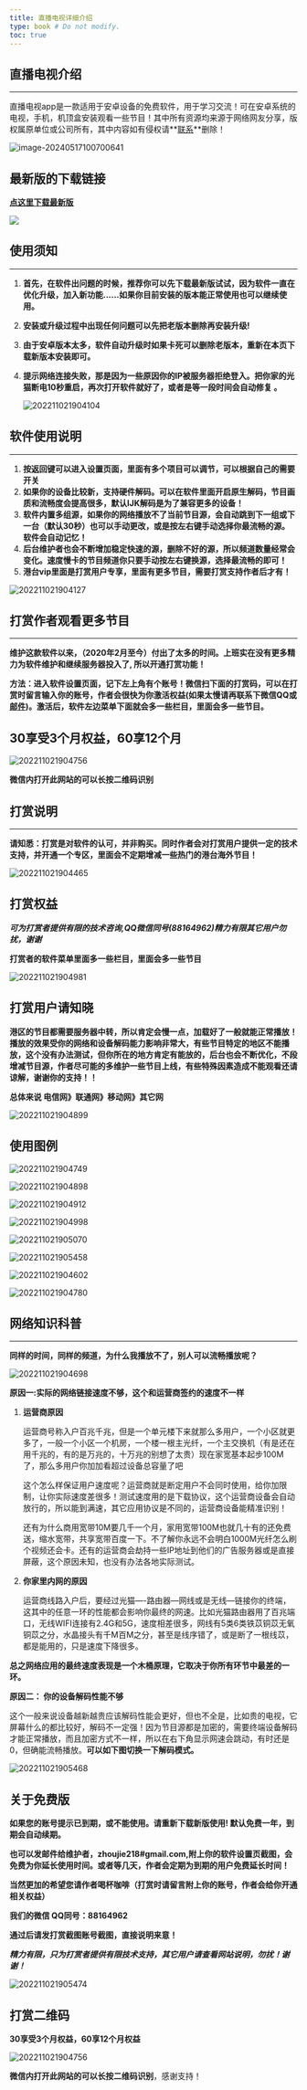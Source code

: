 ```yaml
---
title: 直播电视详细介绍
type: book # Do not modify.
toc: true
---
```


## 直播电视介绍

------

直播电视app是一款适用于安卓设备的免费软件，用于学习交流！可在安卓系统的电视，手机，机顶盒安装观看一些节目！其中所有资源均来源于网络网友分享，版权属原单位或公司所有，其中内容如有侵权请**[联系](mailto:zhoujie218@gmail.com)**删除！

![image-20240517100700641](_index.assets/image-20240517100700641.png)

## **最新版的下载链接**

[**点这里下载最新版**](https://zbds.lanzoui.com/b0b2kul6b)

![](_index.assets/202211021904081.jpeg)





## **使用须知**

------



1. **首先，在软件出问题的时候，推荐你可以先下载最新版试试，因为软件一直在优化升级，加入新功能……如果你目前安装的版本能正常使用也可以继续使用。**

2. **安装或升级过程中出现任何问题可以先把老版本删除再安装升级!**

3. **由于安卓版本太多，软件自动升级时如果卡死可以删除老版本，重新在本页下载新版本安装即可。**

4. **提示网络连接失败，那是因为一些原因你的IP被服务器拒绝登入。把你家的光猫断电10秒重启，再次打开软件就好了，或者是等一段时间会自动修复 。**

   ![202211021904104](_index.assets/202211021904104.jpeg)

## **软件使用说明**

------



1. **按返回键可以进入设置页面，里面有多个项目可以调节，可以根据自己的需要开关**
2. **如果你的设备比较新，支持硬件解码。可以在软件里面开启原生解码，节目画质和流畅度会提高很多，默认IJK解码是为了兼容更多的设备！**
3. **软件内置多组源，如果你的网络播放不了当前节目源，会自动跳到下一组或下一台（默认30秒）也可以手动更改，或是按左右键手动选择你最流畅的源。软件会自动记忆！**
4. **后台维护者也会不断增加稳定快速的源，删除不好的源，所以频道数量经常会变化。速度慢卡的节目频道你只要手动按左右键换源，选择最流畅的即可！**
5. **港台vip里面是打赏用户专享，里面有更多节目，需要打赏支持作者后才有！**

![202211021904127](_index.assets/202211021904127.png)



## **打赏作者观看更多节目**

------

**维护这款软件以来，（2020年2月至今）付出了太多的时间。上班实在没有更多精力为软件维护和继续服务器投入了, 所以开通打赏功能！**

**方法：进入软件设置页面，记下左上角有个账号！微信扫下面的打赏码，可以在打赏时留言输入你的账号，作者会很快为你激活权益(如果太慢请再联系下微信QQ或[邮件](mailto:zhoujie218@gmail.com))。激活后，软件左边菜单下面就会多一些栏目，里面会多一些节目。**



## **30享受3个月权益，60享12个月**

![202211021904756](_index.assets/202211021904756.jpeg)

**微信内打开此网站的可以长按二维码识别**



## **打赏说明**

------

**请知悉：打赏是对软件的认可，并非购买。同时作者会对打赏用户提供一定的技术支持，并开通一个专区，里面会不定期增减一些热门的港台海外节目！**

![202211021904465](_index.assets/202211021904465.jpeg)

## **打赏权益**

***可为打赏者提供有限的技术咨询,QQ微信同号(88164962)精力有限其它用户勿扰，谢谢***

**打赏者的软件菜单里面多一些栏目，里面会多一些节目**

![202211021904981](_index.assets/202211021904981.jpeg)





## **打赏用户请知晓**

**港区的节目都需要服务器中转，所以肯定会慢一点，加载好了一般就能正常播放！播放的效果受你的网络和设备解码能力影响非常大，有些节目特定的地区不能播放，这个没有办法测试，但你所在的地方肯定有能放的，后台也会不断优化，不段增减节目源，作者尽可能的多维护一些节目上线，有些特殊因素造成不能观看还请谅解，谢谢你的支持！！**

**总体来说 电信网》联通网》移动网》其它网**

![202211021904899](_index.assets/202211021904899.jpeg)



## 使用图例

![202211021904749](_index.assets/202211021904749.jpeg)







![202211021904898](_index.assets/202211021904898.jpeg)



![202211021904912](_index.assets/202211021904912.jpeg)



![202211021904998](_index.assets/202211021904998.jpeg)

![202211021905070](_index.assets/202211021905070.jpeg)



![202211021905458](_index.assets/202211021905458.jpeg)

![202211021904602](_index.assets/202211021904602.jpeg)

![202211021904780](_index.assets/202211021904780.jpeg)





## **网络知识科普**

------

**同样的时间，同样的频道，为什么我播放不了，别人可以流畅播放呢？**

![202211021904698](_index.assets/202211021904698.jpeg)



**原因一:实际的网络链接速度不够，这个和运营商签约的速度不一样**

1. **运营商原因**

   运营商号称入户百兆千兆，但是一个单元楼下来就那么多用户，一个小区就更多了，一般一个小区一个机房，一个楼一根主光纤，一个主交换机（有是还在用千兆的，有的是万兆的，十万兆的别想了太贵）现在家宽基本起步100M了，那么多用户你加加看超过设备总容量了吧

   这个怎么样保证用户速度呢？运营商就是断定用户不会同时使用，给你加限制，让你实际速度差很多！测试速度用的是下载协议，这个运营商设备会自动放行的，所以能到满速，其它应用协议是不同的，运营商设备能精准识别！

   还有为什么商用宽带10M要几千一个月，家用宽带100M也就几十有的还免费送，缩水宽带，共享宽带百度一下。不了解你永远不会明白1000M光纤怎么刷个视频还会卡。还有的运营商会劫持一些IP地址到他们的广告服务器或是直接屏蔽，这个原因未知，也没有办法各地实际测试。

2. **你家里内网的原因**

   运营商线路入户后，要经过光猫—-路由器—网线或是无线—链接你的终端，这其中的任意一环的性能都会影响你最终的网速。比如光猫路由器用了百兆端口，无线WIFI连接有2.4G和5G，速度相差很多，网线有5类6类铁苡铜苡无氧铜苡之分，水晶接头有千M百M之分，甚至是线序错了，或是断了一根线苡，都是能用的，只是速度下降很多。

**总之网络应用的最终速度表现是一个木桶原理，它取决于你所有环节中最差的一环。**





**原因二： 你的设备解码性能不够**

​        这个一般来说设备越新越贵应该解码性能会更好，但也不全是，比如贵的电视，它屏幕什么的都比较好，解码不一定强！因为节目源都是加密的，需要终端设备解码才能正常播放，而且加密方式不一样，所以在右下角显示网速会跳动，有时还是0，但确能流畅播放。**可以如下图切换一下解码模式。**

![202211021905468](_index.assets/202211021905468.png)





## **关于免费版**

**如果您的账号提示已到期，或不能使用。请重新下载新版使用! 默认免费一年，到期会自动续期。**

**也可以发邮件给维护者，zhoujie218#gmail.com,附上你的软件设置页截图，会免费为你延长使用时间。或者等几天，作者会定期为到期的用户免费延长时间！**

**当然更加的希望您请作者喝杯咖啡（打赏时请留言附上你的账号，作者会给你开通相关权益）**



**我们的微信 QQ同号：88164962**

**通过后请发打赏截图账号截图，直接说明来意！**

***精力有限，只为打赏者提供有限技术支持，其它用户请查看网站说明，勿扰！谢谢！***

![202211021905474](_index.assets/202211021905474.jpeg)



## 打赏二维码 ##

**30享受3个月权益，60享12个月权益**

![202211021904756](_index.assets/202211021904756.jpeg)

**微信内打开此网站的可以长按二维码识别**，感谢支持！